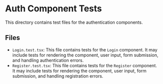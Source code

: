 # Auth Component Tests

This directory contains test files for the authentication components.

## Files

*   `Login.test.tsx`: This file contains tests for the `Login` component. It may include tests for rendering the component, user input, form submission, and handling authentication errors.
*   `Register.test.tsx`: This file contains tests for the `Register` component. It may include tests for rendering the component, user input, form submission, and handling registration errors.
